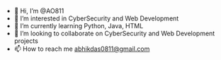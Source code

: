 - 👋 Hi, I’m @AO811
- 👀 I’m interested in CyberSecurity and Web Development
- 🌱 I’m currently learning Python, Java, HTML
- 💞️ I’m looking to collaborate on CyberSecurity and Web Development projects
- 📫 How to reach me abhikdas0811@gmail.com

<!---
AO811/AO811 is a ✨ special ✨ repository because its `README.md` (this file) appears on your GitHub profile.
You can click the Preview link to take a look at your changes.
--->
